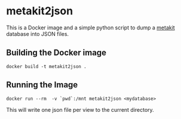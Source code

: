 # metakit2json

This is a Docker image and a simple python script to dump a [metakit](https://www.equi4.com/metakit/) database into JSON files.

## Building the Docker image

```
docker build -t metakit2json .
```

## Running the Image

```
docker run --rm  -v `pwd`:/mnt metakit2json <mydatabase>
```

This will write one json file per view to the current directory.

